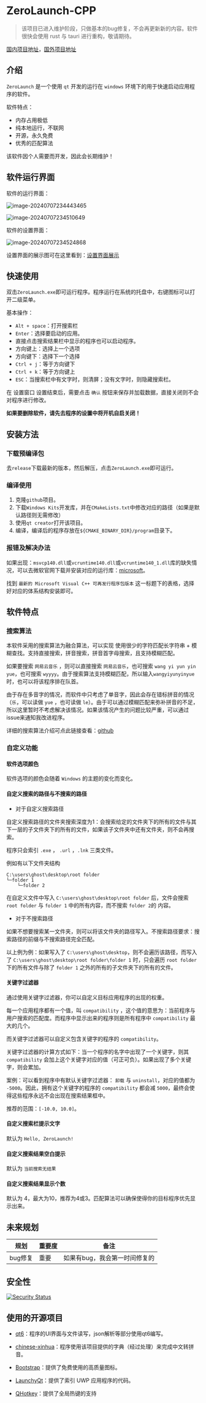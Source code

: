 # ZeroLaunch-CPP

> 该项目已进入维护阶段，只做基本的bug修复，不会再更新新的内容。软件很快会使用 rust 与 tauri 进行重构，敬请期待。

[国内项目地址](https://gitee.com/ghost-him/ZeroLaunch-CPP)，[国外项目地址](https://github.com/ghost-him/ZeroLaunch-CPP)

## 介绍

`ZeroLaunch` 是一个使用 `qt` 开发的运行在 `windows` 环境下的用于快速启动应用程序的软件。

软件特点：

* 内存占用极低
* 纯本地运行，不联网
* 开源，永久免费
* 优秀的匹配算法

该软件因个人需要而开发，因此会长期维护！

## 软件运行界面

软件的运行界面：

![image-20240707234443465](https://raw.githubusercontent.com/ghost-him/ZeroLaunch-CPP/main/assets/program2.png)

![image-20240707234510649](https://raw.githubusercontent.com/ghost-him/ZeroLaunch-CPP/main/assets/program1.png)

软件的设置界面：

![image-20240707234524868](https://raw.githubusercontent.com/ghost-him/ZeroLaunch-CPP/main/assets/setting.png)

设置界面的展示图可在这里看到：[设置界面展示](https://github.com/ghost-him/ZeroLaunch-CPP/blob/main/doc/%E8%AE%BE%E7%BD%AE%E7%95%8C%E9%9D%A2%E5%B1%95%E7%A4%BA.md)

## 快速使用

双击`ZeroLaunch.exe`即可运行程序。程序运行在系统的托盘中，右键图标可以打开二级菜单。

基本操作：

* `Alt + space`：打开搜索栏
* `Enter`：选择要启动的应用。
* 直接点击搜索结果栏中显示的程序也可以启动程序。
* 方向键上：选择上一个选项
* 方向键下：选择下一个选择
* `Ctrl + j`：等于方向键下
* `Ctrl + k`：等于方向键上
* `ESC`：当搜索栏中有文字时，则清屏；没有文字时，则隐藏搜索栏。

在 设置窗口 设置结束后，需要点击 `确认` 按钮来保存并加载数据，直接关闭则不会对程序进行修改。

**如果要删除软件，请先去程序的设置中将开机自启关闭！**

## 安装方法

### 下载预编译包

去`release`下载最新的版本，然后解压，点击`ZeroLaunch.exe`即可运行。

### 编译使用

1. 克隆`github`项目。
2. 下载`Windows Kits`开发库，并在`CMakeLists.txt`中修改对应的路径（如果是默认路径则无需修改）
3. 使用`qt creator`打开该项目。
4. 编译，编译后的程序存放在`${CMAKE_BINARY_DIR}/program`目录下。

### 报错及解决办法

如果出现：`msvcp140.dll`或`vcruntime140.dll`或`vcruntime140_1.dll`库的缺失情况，可以去微软官网下载并安装对应的运行库：[microsoft](https://learn.microsoft.com/zh-cn/cpp/windows/latest-supported-vc-redist?view=msvc-170)。

找到 `最新的 Microsoft Visual C++ 可再发行程序包版本` 这一标题下的表格，选择好对应的体系结构安装即可。

## 软件特点

### 搜索算法

本软件采用的搜索算法为融合算法，可以实现 使用很少的字符匹配长字符串 + 模糊查找。支持直接搜索，拼音搜索，拼音首字母搜索，且支持模糊匹配。

如果要搜索 `网易云音乐` ，则可以直接搜索 `网易云音乐`，也可搜索 `wang yi yun yin yue`，也可搜索 `wyyyy`。由于搜索算法支持模糊匹配，所以输入`wangyiyunyinyue`时，也可以将该程序排在队首。

由于存在多音字的情况，而软件中只考虑了单音字，因此会存在错标拼音的情况（`乐`，可以读做 `yue` ，也可读做 `le`）。由于可以通过模糊匹配来弥补拼音的不足，所以这里暂时不考虑解决该情况。如果该情况产生的问题比较严重，可以通过issue来通知我改进程序。

详细的搜索算法介绍可点此链接查看：[github](https://github.com/ghost-him/ZeroLaunch-CPP/blob/main/doc/%E6%90%9C%E7%B4%A2%E7%AE%97%E6%B3%95%E4%BB%8B%E7%BB%8D.md)

### 自定义功能

#### 软件选项颜色

软件选项的颜色会随着 `Windows` 的主题的变化而变化。

#### 自定义搜索的路径与不搜索的路径

* 对于自定义搜索路径

自定义搜索路径的文件夹搜索深度为1：会搜索给定的文件夹下的所有的文件与其下一层的子文件夹下的所有的文件，如果该子文件夹中还有文件夹，则不会再搜索。

程序只会索引 `.exe` ， `.url` ，`.lnk` 三类文件。

例如有以下文件夹结构

```
C:\users\ghost\desktop\root folder
└─folder 1
    └─folder 2
```

在自定义文件中写入 `C:\users\ghost\desktop\root folder` 后，文件会搜索 `root folder` 与 `folder 1` 中的所有内容，而不搜索 `folder 2`的 内容。

* 对于不搜索路径

如果不想要搜索某一文件夹，则可以将该文件夹的路径写入。不搜索路径要求：搜索路径的前缀与不搜索路径完全匹配。

以上例为例：如果写入了 `C:\users\ghost\desktop`，则不会遍历该路径，而写入了 `C:\users\ghost\desktop\root folder\folder 1` 时，只会遍历 `root folder` 下的所有文件与除了 `folder 1` 之外的所有的子文件夹下的所有的文件。

#### 关键字过滤器

通过使用关键字过滤器，你可以自定义目标应用程序的出现的权重。

每一个应用程序都有一个值，叫 `compatibility` ，这个值的意思为：当前程序与用户搜索的匹配度。而程序中显示出来的程序则是所有程序中 `compatibility` 最大的几个。

而关键字过滤器可以自定义包含关键字的程序的 `compatibility`。

关键字过滤器的计算方式如下：当一个程序的名字中出现了一个关键字，则其 `compatibility` 会加上这个关键字对应的值（可正可负）。如果出现了多个关键字，则会累加。

案例：可以看到程序中有默认关键字过滤器： `卸载` 与 `uninstall`，对应的值都为 `-5000`。因此，拥有这个关键字的程序的 `compatibility` 都会减 `5000`，最终会使得这些程序永远不会出现在搜索结果框中。

推荐的范围：`[-10.0, 10.0]`。

#### 自定义搜索栏提示文字

默认为 `Hello, ZeroLaunch!`

#### 自定义搜索结果空白提示

默认为 `当前搜索无结果`

#### 自定义搜索结果显示个数

默认为 4，最大为10，推荐为4或3。匹配算法可以确保使得你的目标程序优先显示出来。

## 未来规划

| 规划               | 重要度 | 备注                          |
| ------------------ | ------ | ----------------------------- |
| bug修复            | 重要   | 如果有bug，我会第一时间修复的 |

## 安全性

[![Security Status](https://www.murphysec.com/platform3/v31/badge/1806375627855749120.svg)](https://www.murphysec.com/console/report/1806375613305708544/1806375627855749120)

## 使用的开源项目

* [qt6](https://www.qt.io/product/qt6)：程序的UI界面与文件读写，json解析等部分使用qt6编写。
* [chinese-xinhua](https://github.com/pwxcoo/chinese-xinhua)：程序使用该项目提供的字典（经过处理）来完成中文转拼音。

* [Bootstrap](https://icons.bootcss.com/)：提供了免费使用的高质量图标。

* [LaunchyQt](https://github.com/samsonwang/LaunchyQt)：提供了索引 UWP 应用程序的代码。

* [QHotkey](https://github.com/Skycoder42/QHotkey)：提供了全局热键的支持



